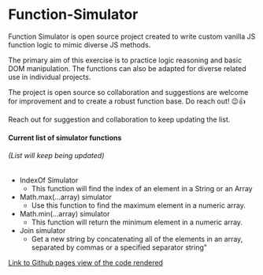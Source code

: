 # Function-Simulator

Function Simulator is open source project created to write custom vanilla JS function logic to mimic diverse JS methods.

The primary aim of this exercise is to practice logic reasoning and basic DOM manipulation.
The functions can also be adapted for diverse related use in individual projects.

The project is open source so collaboration and suggestions are welcome for improvement and to create a robust function base. Do reach out! 😉👍

Reach out for suggestion and collaboration to keep updating the list.

#### Current list of simulator functions

###### (List will keep being updated)

- IndexOf Simulator
  - This function will find the index of an element in a String or an Array
- Math.max(...array) simulator
  - Use this function to find the maximum element in a numeric array.
- Math.min(...array) simulator
  - This function will return the minimum element in a numeric array.
- Join simulator
  - Get a new string by concatenating all of the elements in an array, separated by commas or a specified separator string"

[Link to Github pages view of the code rendered]()
